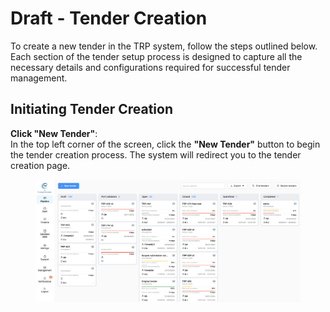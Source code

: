 # Draft - Tender Creation

To create a new tender in the TRP system, follow the steps outlined below. Each section of the tender setup process is designed to capture all the necessary details and configurations required for successful tender management.

## **Initiating Tender Creation**

**Click "New Tender"**:\
In the top left corner of the screen, click the **"New Tender"** button to begin the tender creation process. The system will redirect you to the tender creation page.

<figure><img src="../../../.gitbook/assets/Screenshot 2024-09-16 at 16.28.17.png" alt=""><figcaption></figcaption></figure>

